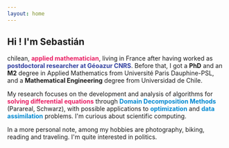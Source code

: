 ```yaml
---
layout: home
---
```


## Hi ! I'm Sebastián

chilean, <strong style="color:#E91E63">applied mathematician</strong>, living in France after having worked as <strong style="color:#303F9F">postdoctoral researcher at Géoazur CNRS</strong>. Before that, I got a <strong>PhD</strong> and an <strong>M2</strong> degree in Applied Mathematics from Université Paris Dauphine-PSL, and a <strong>Mathematical Engineering</strong> degree from Universidad de Chile.
					
My research focuses on the development and analysis of algorithms for <strong style="color:#E91E63">solving differential equations</strong> through <strong style="color:#0288D1">Domain Decomposition Methods</strong> (Parareal, Schwarz), with possible applications to <strong style="color:#0288D1">optimization</strong> and <strong style="color:#0288D1">data assimilation</strong> problems. I'm curious about scientific computing.

In a more personal note, among my hobbies are photography, biking, reading and traveling. I'm quite interested in politics.
